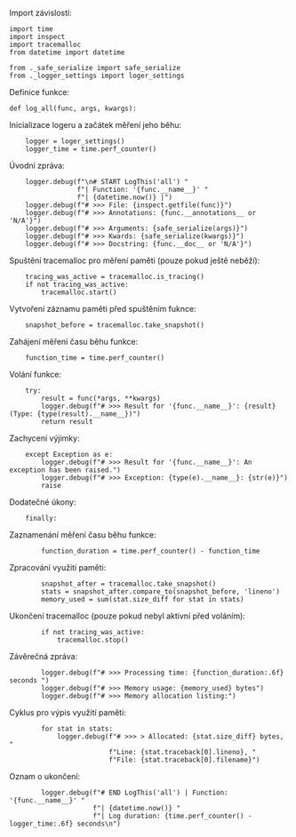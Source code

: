 Import závislostí:

    import time
    import inspect
    import tracemalloc
    from datetime import datetime

    from ._safe_serialize import safe_serialize
    from ._logger_settings import loger_settings
    
Definice funkce:

    def log_all(func, args, kwargs):
    
Inicializace logeru a začátek měření jeho běhu:

        logger = loger_settings()
        logger_time = time.perf_counter()
    
Úvodní zpráva:

        logger.debug(f"\n# START LogThis('all') "
                     f"| Function: '{func.__name__}' "
                     f"| {datetime.now()} |")
        logger.debug(f"# >>> File: {inspect.getfile(func)}")
        logger.debug(f"# >>> Annotations: {func.__annotations__ or 'N/A'}")
        logger.debug(f"# >>> Arguments: {safe_serialize(args)}")
        logger.debug(f"# >>> Kwards: {safe_serialize(kwargs)}")
        logger.debug(f"# >>> Docstring: {func.__doc__ or 'N/A'}")
    
Spuštění tracemalloc pro měření paměti (pouze pokud ještě neběží):

        tracing_was_active = tracemalloc.is_tracing()
        if not tracing_was_active:
            tracemalloc.start()
    
Vytvoření záznamu paměti před spuštěním fuknce:

        snapshot_before = tracemalloc.take_snapshot()
    
Zahájení měření času běhu funkce:

        function_time = time.perf_counter()
    
Volání funkce:

        try:
            result = func(*args, **kwargs)
            logger.debug(f"# >>> Result for '{func.__name__}': {result} (Type: {type(result).__name__})")
            return result
    
Zachycení výjimky:

        except Exception as e:
            logger.debug(f"# >>> Result for '{func.__name__}': An exception has been raised.")
            logger.debug(f"# >>> Exception: {type(e).__name__}: {str(e)}")
            raise

Dodatečné úkony:

        finally:
    
Zaznamenání měření času běhu funkce:

            function_duration = time.perf_counter() - function_time
    
Zpracování využití paměti:

            snapshot_after = tracemalloc.take_snapshot()
            stats = snapshot_after.compare_to(snapshot_before, 'lineno')
            memory_used = sum(stat.size_diff for stat in stats)
    
Ukončení tracemalloc (pouze pokud nebyl aktivní před voláním):

            if not tracing_was_active:
                tracemalloc.stop()
    
Závěrečná zpráva:

            logger.debug(f"# >>> Processing time: {function_duration:.6f} seconds ")
            logger.debug(f"# >>> Memory usage: {memory_used} bytes")
            logger.debug(f"# >>> Memory allocation listing:")

Cyklus pro výpis využití paměti:

            for stat in stats:
                logger.debug(f"# >>> > Allocated: {stat.size_diff} bytes, "
                             f"Line: {stat.traceback[0].lineno}, "
                             f"File: {stat.traceback[0].filename}")

Oznam o ukončení:

            logger.debug(f"# END LogThis('all') | Function: '{func.__name__}' "
                         f"| {datetime.now()} "
                         f"| Log duration: {time.perf_counter() - logger_time:.6f} seconds\n")
